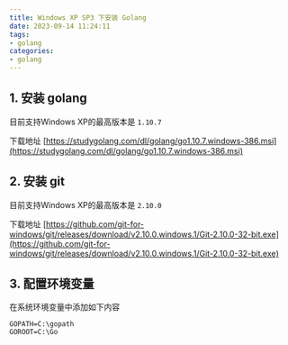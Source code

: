 ```yaml
---
title: Windows XP SP3 下安装 Golang
date: 2023-09-14 11:24:11
tags:
- golang
categories:
- golang
---
```



## 1. 安装 golang

目前支持Windows XP的最高版本是 `1.10.7`

下载地址 [https://studygolang.com/dl/golang/go1.10.7.windows-386.msi](https://studygolang.com/dl/golang/go1.10.7.windows-386.msi)

## 2. 安装 git

目前支持Windows XP的最高版本是 `2.10.0`

下载地址 [https://github.com/git-for-windows/git/releases/download/v2.10.0.windows.1/Git-2.10.0-32-bit.exe](https://github.com/git-for-windows/git/releases/download/v2.10.0.windows.1/Git-2.10.0-32-bit.exe)

## 3. 配置环境变量

在系统环境变量中添加如下内容

```
GOPATH=C:\gopath
GOROOT=C:\Go
```


